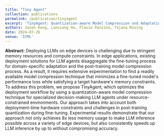 ```yaml
---
title: "Tiny Agent"
collection: publications
permalink: /publication/tinyagent
excerpt: 'TinyAgent: Quantization-aware Model Compression and Adaptation for On-device LLM Agent Deployment'
authors: Jason Kong, Lanxiang Hu, Flavio Ponzina, Tajana Rosing 
date: 2024-07-26
venue: 'ICML'
---
```


**Abstract:** Deploying LLMs on edge devices is challenging due to stringent memory resources and compute constraints. In edge applications, existing deployment solutions for LLM agents disaggregate the fine-tuning process for domain-specific adaptation and the post-training model compression process. As a result, it requires extensive experimentation to find a readily available model compression technique that minimizes a fine-tuned model's performance loss while satisfying a target hardware's memory constraints. To address this problem, we propose TinyAgent, which optimizes the deployment workflow by using a quantization-aware model compression technique for specialized decision-making LLM agents under resource-constrained environments. Our approach takes into account both deployment-time hardware constraints and challenges in post-training quantization during fine-tuning. Experimental results demonstrate that our approach not only achieves 8x less memory usage to make LLM inference possible across a variety of edge devices, but also consistently speeds up LLM inference by up to without compromising accuracy.